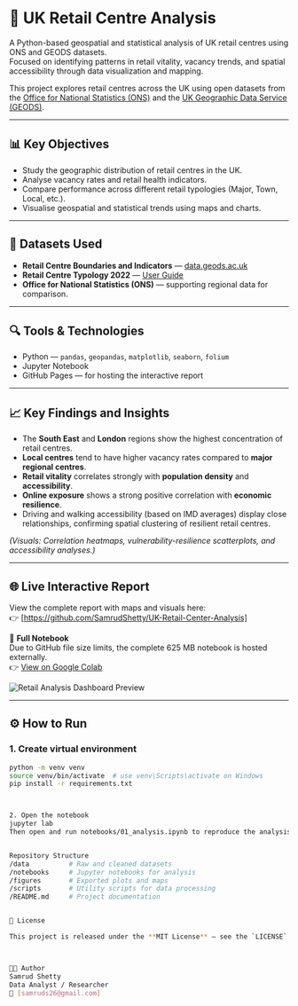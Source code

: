 # 🏬 UK Retail Centre Analysis
A Python-based geospatial and statistical analysis of UK retail centres using ONS and GEODS datasets.  
Focused on identifying patterns in retail vitality, vacancy trends, and spatial accessibility through data visualization and mapping.

This project explores retail centres across the UK using open datasets from the [Office for National Statistics (ONS)](https://www.ons.gov.uk/) and the [UK Geographic Data Service (GEODS)](https://data.geods.ac.uk/).



---

## 📊 Key Objectives
- Study the geographic distribution of retail centres in the UK.
- Analyse vacancy rates and retail health indicators.
- Compare performance across different retail typologies (Major, Town, Local, etc.).
- Visualise geospatial and statistical trends using maps and charts.

---

## 🧩 Datasets Used
- **Retail Centre Boundaries and Indicators** — [data.geods.ac.uk](https://data.geods.ac.uk/)
- **Retail Centre Typology 2022** — [User Guide](https://data.geods.ac.uk/)
- **Office for National Statistics (ONS)** — supporting regional data for comparison.

---

## 🔍 Tools & Technologies
- Python — `pandas`, `geopandas`, `matplotlib`, `seaborn`, `folium`
- Jupyter Notebook
- GitHub Pages — for hosting the interactive report

---

## 📈 Key Findings and Insights
- The **South East** and **London** regions show the highest concentration of retail centres.
- **Local centres** tend to have higher vacancy rates compared to **major regional centres**.
- **Retail vitality** correlates strongly with **population density** and **accessibility**.
- **Online exposure** shows a strong positive correlation with **economic resilience**.
- Driving and walking accessibility (based on IMD averages) display close relationships, confirming spatial clustering of resilient retail centres.

*(Visuals: Correlation heatmaps, vulnerability-resilience scatterplots, and accessibility analyses.)*

---

## 🌐 Live Interactive Report
View the complete report with maps and visuals here:  
👉 [https://github.com/SamrudShetty/UK-Retail-Center-Analysis]


📘 **Full Notebook**  
Due to GitHub file size limits, the complete 625 MB notebook is hosted externally.  
👉 [View on Google Colab](https://colab.research.google.com/drive/1ZqFtRHtTLRXuDflOEd-xdKIJA32vGIYc?usp=sharing)


![Retail Analysis Dashboard Preview](figures/retail_analysis_overview.png)



---

## ⚙️ How to Run

### 1. Create virtual environment
```bash
python -m venv venv
source venv/bin/activate  # use venv\Scripts\activate on Windows
pip install -r requirements.txt



2. Open the notebook
jupyter lab
Then open and run notebooks/01_analysis.ipynb to reproduce the analysis and figures.


Repository Structure
/data          # Raw and cleaned datasets
/notebooks     # Jupyter notebooks for analysis
/figures       # Exported plots and maps
/scripts       # Utility scripts for data processing
/README.md     # Project documentation


🧾 License

This project is released under the **MIT License** — see the `LICENSE` file for details.



👨‍💻 Author
Samrud Shetty
Data Analyst / Researcher
📧 [samruds26@gmail.com]


